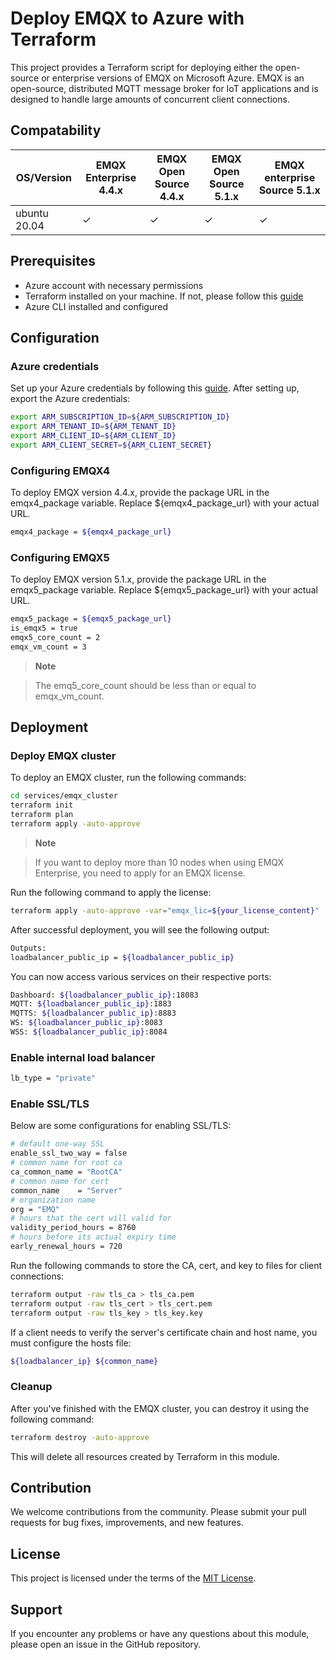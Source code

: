 # Deploy EMQX to Azure with Terraform

This project provides a Terraform script for deploying either the open-source or enterprise versions of EMQX on Microsoft Azure. EMQX is an open-source, distributed MQTT message broker for IoT applications and is designed to handle large amounts of concurrent client connections.


## Compatability

| OS/Version   | EMQX Enterprise 4.4.x | EMQX Open Source 4.4.x | EMQX Open Source 5.1.x | EMQX enterprise Source 5.1.x |
|--------------|-----------------------|------------------------|------------------------|------------------------------|
| ubuntu 20.04 | ✓                     | ✓                      | ✓                      | ✓                            |


## Prerequisites

- Azure account with necessary permissions
- Terraform installed on your machine. If not, please follow this [guide](https://developer.hashicorp.com/terraform/tutorials/azure-get-started/install-cli)
- Azure CLI installed and configured

## Configuration

### Azure credentials

Set up your Azure credentials by following this [guide](https://registry.terraform.io/providers/hashicorp/azurerm/latest/docs/guides/service_principal_client_secret). After setting up, export the Azure credentials:

```bash
export ARM_SUBSCRIPTION_ID=${ARM_SUBSCRIPTION_ID}
export ARM_TENANT_ID=${ARM_TENANT_ID}
export ARM_CLIENT_ID=${ARM_CLIENT_ID}
export ARM_CLIENT_SECRET=${ARM_CLIENT_SECRET}
```

### Configuring EMQX4

To deploy EMQX version 4.4.x, provide the package URL in the emqx4_package variable. Replace ${emqx4_package_url} with your actual URL.

```bash
emqx4_package = ${emqx4_package_url}
```

### Configuring EMQX5

To deploy EMQX version 5.1.x, provide the package URL in the emqx5_package variable. Replace ${emqx5_package_url} with your actual URL.

```bash
emqx5_package = ${emqx5_package_url}
is_emqx5 = true
emqx5_core_count = 2
emqx_vm_count = 3
```

> **Note**

> The emq5_core_count should be less than or equal to emqx_vm_count. 


## Deployment

### Deploy EMQX cluster

To deploy an EMQX cluster, run the following commands:

```bash
cd services/emqx_cluster
terraform init
terraform plan
terraform apply -auto-approve
```

> **Note**

> If you want to deploy more than 10 nodes when using EMQX Enterprise, you need to apply for an EMQX license. 

Run the following command to apply the license:

``` bash
terraform apply -auto-approve -var="emqx_lic=${your_license_content}"
```

After successful deployment, you will see the following output:

```bash
Outputs:
loadbalancer_public_ip = ${loadbalancer_public_ip}
```

You can now access various services on their respective ports:

```bash
Dashboard: ${loadbalancer_public_ip}:18083
MQTT: ${loadbalancer_public_ip}:1883
MQTTS: ${loadbalancer_public_ip}:8883
WS: ${loadbalancer_public_ip}:8083
WSS: ${loadbalancer_public_ip}:8084
```

### Enable internal load balancer

``` bash
lb_type = "private"
```


### Enable SSL/TLS

Below are some configurations for enabling SSL/TLS:


```bash
# default one-way SSL
enable_ssl_two_way = false
# common name for root ca
ca_common_name = "RootCA"
# common name for cert
common_name    = "Server"
# organization name
org = "EMQ"
# hours that the cert will valid for
validity_period_hours = 8760
# hours before its actual expiry time
early_renewal_hours = 720
```

Run the following commands to store the CA, cert, and key to files for client connections:


``` bash
terraform output -raw tls_ca > tls_ca.pem
terraform output -raw tls_cert > tls_cert.pem
terraform output -raw tls_key > tls_key.key
```

If a client needs to verify the server's certificate chain and host name, you must configure the hosts file:

``` bash
${loadbalancer_ip} ${common_name}
```

### Cleanup

After you've finished with the EMQX cluster, you can destroy it using the following command:


```bash
terraform destroy -auto-approve
```

This will delete all resources created by Terraform in this module.

## Contribution

We welcome contributions from the community. Please submit your pull requests for bug fixes, improvements, and new features.

## License

This project is licensed under the terms of the [MIT License](https://github.com/emqx/deploy-emqx-to-azure-with-terraform/blob/main/LICENSE).

## Support

If you encounter any problems or have any questions about this module, please open an issue in the GitHub repository.


